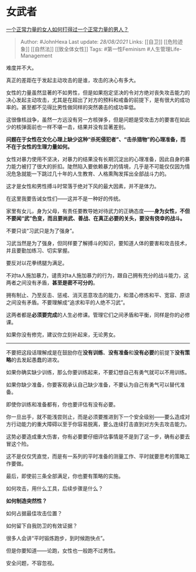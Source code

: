 # 女武者
[一个正常力量的女人如何打得过一个正常力量的男人？](https://www.zhihu.com/question/24116337/answer/2086425710)

> Author: #JohnHexa 
Last update: *28/08/2021* 
Links: [[自卫]] [[危险迹象]] [[自然法]] [[致全体女性]] 
Tags: #第一性Feminism #人生管理Life-Management 


难度并不大。

真正的差距在于发起主动攻击的是谁，攻击的决心有多大。

女性的力量虽然显著的不如男性，但是如果抱定坚决的令对方绝对丧失攻击能力的决心发起主动攻击，尤其是在超出了对方的预料和戒备的前提下，是有很大的成功率的。甚至都不见得比男性做同样的突然袭击的成功率低。

这很像核战争，虽然一方远没有另一方核弹多，但是问题是受攻击方的要害在如此少的核弹面前也一样不堪一击，结果并没有显著差别。

**问题在于女性在文化心理上缺少这种“杀死侵犯者”、“击杀猎物”的心理准备，而不在于女性的生理力量如何。**

女性对暴力使用不坚决，对暴力的结果没有长期沉淀出的心理准备，因此自身的暴力能力被打了很大的折扣。陡然陷入要依赖暴力的情境，几乎是不可能仅仅因为情况危急就能一下跳过几十年的人生教育、人格熏陶发挥出全部战斗力的。

这才是女性和男性搏斗时常落于绝对下风的最大因素，并不是体力。

  

在这里我要告诫女性们——这并不是一种好的传统。

家里有女儿，身为父母，有责任要教导她对待武力的正确态度——**身为女性，不但不要闻“武”色变，而且要尚武、善战、在真正必要的关头，要没有侥幸的战斗。**

不要只谈“习武只是为了强身”。

习武当然是为了强身，但同样要了解搏斗的知识，要知道人体的要害和攻击技术，并且要勤加练习、切实掌握。

要反对以花拳绣腿为满足。

不对ta人施加暴力，谴责对ta人施加暴力的行为，跟自己拥有充分的战斗能力，这两者之间没有矛盾，**甚至是密不可分的**。

拥有制止、乃至反击、惩戒、消灭恶意攻击的能力，和潜心修炼和平、宽容、原谅之间没有矛盾。不要理解成“追求和平的人绝不习武”。

这两者都是**必须要完成**的人生必修课。管理它们之间矛盾和平衡，同样是你的必修课。

如果你没有修完，建议你立刻补起来，无论男女。

---

不要把这段话理解成是在鼓励你在**没有训练**、**没有准备**和**没有必要**的前提下**没有策略**的去发起愚蠢的进攻。

如果你确实缺少训练，那么你要训练起来，不要幻想自己有勇气就可以不用训练。

如果你缺少准备，你要客观承认自己缺少准备，不要认为自己有勇气可以替代准备。

即使你训练和准备都有，你也要评估有没有必要。

你一旦出手，就不能浅尝则止，而是必须要推进到下一个安全级别——要么造成对方行动能力的重大障碍以至于你容易脱离，要么连续打击直到对方失去攻击能力。

这势必要造成重大伤害，你有必要要仔细评估事情是不是到了这一步，确有必要去冒这个险。

这不是仅仅凭直觉，而是有一系列的平时准备的测量工作、平时就要思考的策略工作要做。

最后，即使前三条全部满足，你也要有策略的实施。

如何攻击，用什么工具，后续步骤是什么？

**如何制造突然性？**

如何占据最佳攻击位置？

如何留下自我防卫的有效证据？

  

很多人会讲“平时锻炼跑步，到时候跑快点”。

但是你要知道——论跑，女性也一般跑不过男性。

  

安全问题，不容忽视。